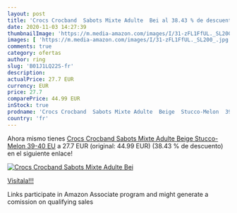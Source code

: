 ```yaml
---
layout: post
title: 'Crocs Crocband  Sabots Mixte Adulte  Bei al 38.43 % de descuento'
date: 2020-11-03 14:27:39
thumbnailImage: 'https://m.media-amazon.com/images/I/31-zFL1FfUL._SL200_.jpg'
images: [ 'https://m.media-amazon.com/images/I/31-zFL1FfUL._SL200_.jpg' ]
comments: true
category: ofertas
author: ring
slug: 'B01J1LQ22S-fr'
description:
actualPrice: 27.7 EUR
currency: EUR
price: 27.7
comparePrice: 44.99 EUR
inStock: true
prodname: 'Crocs Crocband  Sabots Mixte Adulte  Beige  Stucco-Melon  39-40 EU'
country: 'fr'
---
```


Ahora mismo tienes [Crocs Crocband  Sabots Mixte Adulte  Beige  Stucco-Melon  39-40 EU](https://www.amazon.fr/dp/B01J1LQ22S/?tag=tolees0d-21) a 27.7 EUR (original: 44.99 EUR) (38.43 %  de descuento) en el siguiente enlace!

[![Crocs Crocband  Sabots Mixte Adulte  Bei](https://m.media-amazon.com/images/I/31-zFL1FfUL._SL200_.jpg)](https://www.amazon.fr/dp/B01J1LQ22S/?tag=tolees0d-21)

[Visítala!!!](https://www.amazon.fr/dp/B01J1LQ22S/?tag=tolees0d-21)

Links participate in Amazon Associate program and might generate a comission on qualifying sales
